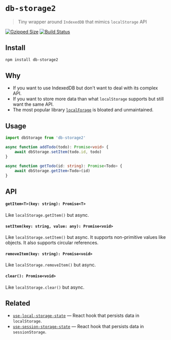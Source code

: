 # `db-storage2`

> Tiny wrapper around `IndexedDB` that mimics `localStorage` API

[![Gzipped Size](https://img.shields.io/bundlephobia/minzip/db-storage2)](https://bundlephobia.com/result?p=db-storage2)
[![Build Status](https://img.shields.io/github/actions/workflow/status/astoilkov/db-storage2/main.yml?branch=main)](https://github.com/astoilkov/db-storage2/actions/workflows/main.yml)

## Install

```bash
npm install db-storage2
```

## Why

- If you want to use IndexedDB but don't want to deal with its complex API.
- If you want to store more data than what `localStorage` supports but still want the  same API.
- The most popular library [`localForage`](https://github.com/localForage/localForage) is bloated and unmaintained.

## Usage

```ts
import dbStorage from 'db-storage2'

async function addTodo(todo): Promise<void> {
    await dbStorage.setItem(todo.id, todo)
}

async function getTodo(id: string): Promise<Todo> {
    await dbStorage.getItem<Todo>(id)
}
```

## API

#### `getItem<T>(key: string): Promise<T>`

Like `localStorage.getItem()` but async.

#### `setItem(key: string, value: any): Promise<void>`

Like `localStorage.setItem()` but async. It supports non-primitive values like objects. It also supports circular references.

#### `removeItem(key: string): Promise<void>`

Like `localStorage.removeItem()` but async.

#### `clear(): Promise<void>`

Like `localStorage.clear()` but async.

## Related

- [`use-local-storage-state`](https://github.com/astoilkov/use-local-storage-state) — React hook that persists data in `localStorage`.
- [`use-session-storage-state`](https://github.com/astoilkov/use-session-storage-state) — React hook that persists data in `sessionStorage`.
